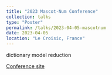 ```yaml
---
title: "2023 Mascot-Num Conference"
collection: talks
type: "Poster"
permalink: /talks/2023-04-05-mascotnum
date: 2023-04-05
location: "Le Croisic, France"
---
```



dictionary model reduction


[Conference site](https://mascotnum2023.sciencesconf.org/)